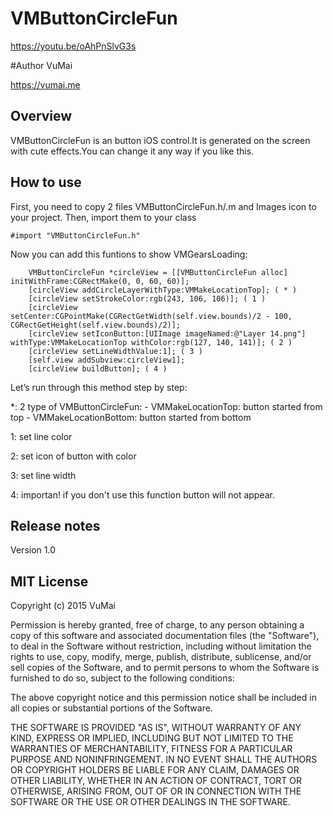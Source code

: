 # VMButtonCircleFun
https://youtu.be/oAhPnSlvG3s

#Author
VuMai

https://vumai.me

## Overview ##

VMButtonCircleFun is an button iOS control.It is generated on the screen with cute effects.You can change it any way if you like this.

## How to use ##

First, you need to copy 2 files VMButtonCircleFun.h/.m and Images icon to your project. Then, import them to your class

```objc
#import "VMButtonCircleFun.h"
```

Now you can add this funtions to show VMGearsLoading:

```objc
    VMButtonCircleFun *circleView = [[VMButtonCircleFun alloc] initWithFrame:CGRectMake(0, 0, 60, 60)];
    [circleView addCircleLayerWithType:VMMakeLocationTop]; ( * )
    [circleView setStrokeColor:rgb(243, 106, 106)]; ( 1 )
    [circleView setCenter:CGPointMake(CGRectGetWidth(self.view.bounds)/2 - 100, CGRectGetHeight(self.view.bounds)/2)];
    [circleView setIconButton:[UIImage imageNamed:@"Layer 14.png"] withType:VMMakeLocationTop withColor:rgb(127, 140, 141)]; ( 2 )
    [circleView setLineWidthValue:1]; ( 3 )
    [self.view addSubview:circleView1];
    [circleView buildButton]; ( 4 )
```
Let’s run through this method step by step:

*: 2 type of VMButtonCircleFun:
        - VMMakeLocationTop: button started from top
        - VMMakeLocationBottom: button started from bottom

1: set line color

2: set icon of button with color

3: set line width

4: importan! if you don't use this function button will not appear. 


## Release notes

Version 1.0

## MIT License
Copyright (c) 2015 VuMai

Permission is hereby granted, free of charge, to any person obtaining a copy of this software and associated documentation files (the "Software"), to deal in the Software without restriction, including without limitation the rights to use, copy, modify, merge, publish, distribute, sublicense, and/or sell copies of the Software, and to permit persons to whom the Software is furnished to do so, subject to the following conditions:

The above copyright notice and this permission notice shall be included in all copies or substantial portions of the Software.

THE SOFTWARE IS PROVIDED "AS IS", WITHOUT WARRANTY OF ANY KIND, EXPRESS OR IMPLIED, INCLUDING BUT NOT LIMITED TO THE WARRANTIES OF MERCHANTABILITY, FITNESS FOR A PARTICULAR PURPOSE AND NONINFRINGEMENT. IN NO EVENT SHALL THE AUTHORS OR COPYRIGHT HOLDERS BE LIABLE FOR ANY CLAIM, DAMAGES OR OTHER LIABILITY, WHETHER IN AN ACTION OF CONTRACT, TORT OR OTHERWISE, ARISING FROM, OUT OF OR IN CONNECTION WITH THE SOFTWARE OR THE USE OR OTHER DEALINGS IN THE SOFTWARE.
